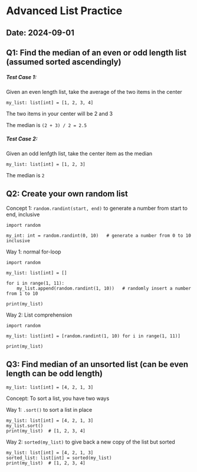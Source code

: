 # Advanced List Practice

## Date: 2024-09-01

## Q1: Find the median of an even or odd length list (assumed sorted ascendingly)

##### Test Case 1:

Given an even length list, take the average of the two items in the center

```python3
my_list: list[int] = [1, 2, 3, 4]
```

The two items in your center will be 2 and 3

The median is `(2 + 3) / 2 = 2.5`

##### Test Case 2:

Given an odd lenfgth list, take the center item as the median

```python3
my_list: list[int] = [1, 2, 3]
```

The median is `2`

## Q2: Create your own random list

Concept 1: `random.randint(start, end)` to generate a number from start to end, inclusive

```python3
import random

my_int: int = random.randint(0, 10)   # generate a number from 0 to 10 inclusive
```

Way 1: normal for-loop

```python3
import random

my_list: list[int] = []

for i in range(1, 11):
    my_list.append(random.randint(1, 10))   # randomly insert a number from 1 to 10

print(my_list)
```

Way 2: List comprehension

```python3
import random

my_list: list[int] = [random.randint(1, 10) for i in range(1, 11)]

print(my_list)
```


## Q3: Find median of an unsorted list (can be even length can be odd length)

```python3
my_list: list[int] = [4, 2, 1, 3]
```

Concept: To sort a list, you have two ways

Way 1: `.sort()` to sort a list in place

```python3
my_list: list[int] = [4, 2, 1, 3]
my_list.sort()
print(my_list)  # [1, 2, 3, 4]
```

Way 2: `sorted(my_list)` to give back a new copy of the list but sorted

```python3
my_list: list[int] = [4, 2, 1, 3]
sorted_list: list[int] = sorted(my_list)
print(my_list)  # [1, 2, 3, 4]
```

